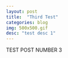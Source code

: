 ```yaml
---
layout: post
title:  "Third Test"
categories: blog
img: 500x500.gif
desc: "test desc 1"
---
```


TEST POST NUMBER 3
